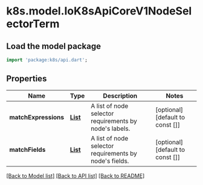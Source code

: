 # k8s.model.IoK8sApiCoreV1NodeSelectorTerm

## Load the model package
```dart
import 'package:k8s/api.dart';
```

## Properties
Name | Type | Description | Notes
------------ | ------------- | ------------- | -------------
**matchExpressions** | [**List<IoK8sApiCoreV1NodeSelectorRequirement>**](IoK8sApiCoreV1NodeSelectorRequirement.md) | A list of node selector requirements by node's labels. | [optional] [default to const []]
**matchFields** | [**List<IoK8sApiCoreV1NodeSelectorRequirement>**](IoK8sApiCoreV1NodeSelectorRequirement.md) | A list of node selector requirements by node's fields. | [optional] [default to const []]

[[Back to Model list]](../README.md#documentation-for-models) [[Back to API list]](../README.md#documentation-for-api-endpoints) [[Back to README]](../README.md)


